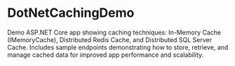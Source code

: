 # DotNetCachingDemo
Demo ASP.NET Core app showing caching techniques: In-Memory Cache (IMemoryCache), Distributed Redis Cache, and Distributed SQL Server Cache. Includes sample endpoints demonstrating how to store, retrieve, and manage cached data for improved app performance and scalability.
